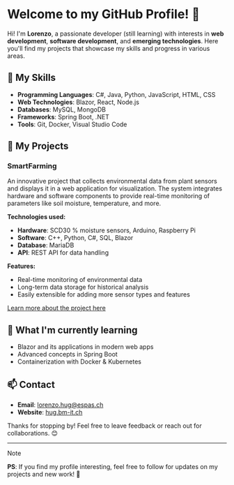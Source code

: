# Welcome to my GitHub Profile! 👋

Hi! I'm **Lorenzo**, a passionate developer (still learning) with interests in **web development**, **software development**, and **emerging technologies**. Here you'll find my projects that showcase my skills and progress in various areas.

## 🔧 My Skills
- **Programming Languages**: C#, Java, Python, JavaScript, HTML, CSS
- **Web Technologies**: Blazor, React, Node.js
- **Databases**: MySQL, MongoDB
- **Frameworks**: Spring Boot, .NET
- **Tools**: Git, Docker, Visual Studio Code

## 📂 My Projects

### **SmartFarming**
An innovative project that collects environmental data from plant sensors and displays it in a web application for visualization. The system integrates hardware and software components to provide real-time monitoring of parameters like soil moisture, temperature, and more.

**Technologies used:**
- **Hardware**: SCD30 % moisture sensors, Arduino, Raspberry Pi
- **Software**: C++, Python, C#, SQL, Blazor
- **Database**: MariaDB
- **API**: REST API for data handling

**Features:**
- Real-time monitoring of environmental data
- Long-term data storage for historical analysis
- Easily extensible for adding more sensor types and features

[Learn more about the project here](https://github.com/espas-bi-it/SmartFarming)

## 🧠 What I'm currently learning
- Blazor and its applications in modern web apps
- Advanced concepts in Spring Boot
- Containerization with Docker & Kubernetes

## 📫 Contact
- **Email**: [lorenzo.hug@espas.ch](mailto:lorenzo.hug@espas.ch)
- **Website**: [hug.bm-it.ch](https://hug.bm-it.ch)

Thanks for stopping by! Feel free to leave feedback or reach out for collaborations. 😊

---

> [!NOTE]
> **PS**: If you find my profile interesting, feel free to follow for updates on my projects and new work! 🚀
